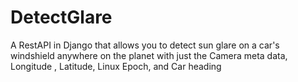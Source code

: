 # DetectGlare
A RestAPI in Django that allows you to detect sun glare on a car's windshield anywhere on the planet with just the Camera meta data, Longitude , Latitude, Linux Epoch, and Car heading 
